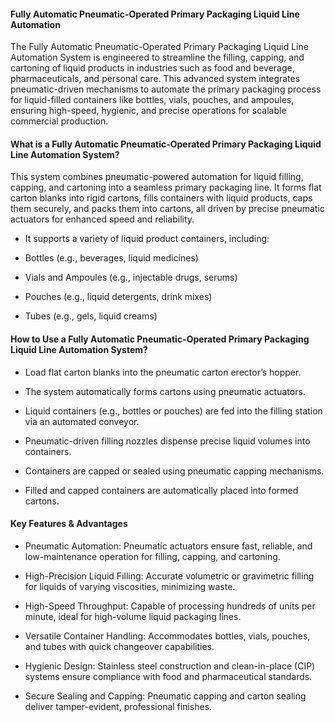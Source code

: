#### Fully Automatic Pneumatic-Operated Primary Packaging Liquid Line Automation
The Fully Automatic Pneumatic-Operated Primary Packaging Liquid Line Automation System is engineered to streamline the filling, capping, and cartoning of liquid products in industries such as food and beverage, pharmaceuticals, and personal care. This advanced system integrates pneumatic-driven mechanisms to automate the primary packaging process for liquid-filled containers like bottles, vials, pouches, and ampoules, ensuring high-speed, hygienic, and precise operations for scalable commercial production.

#### What is a Fully Automatic Pneumatic-Operated Primary Packaging Liquid Line Automation System?
This system combines pneumatic-powered automation for liquid filling, capping, and cartoning into a seamless primary packaging line. It forms flat carton blanks into rigid cartons, fills containers with liquid products, caps them securely, and packs them into cartons, all driven by precise pneumatic actuators for enhanced speed and reliability.

- It supports a variety of liquid product containers, including:

- Bottles (e.g., beverages, liquid medicines)

- Vials and Ampoules (e.g., injectable drugs, serums)

- Pouches (e.g., liquid detergents, drink mixes)

- Tubes (e.g., gels, liquid creams)

#### How to Use a Fully Automatic Pneumatic-Operated Primary Packaging Liquid Line Automation System?
- Load flat carton blanks into the pneumatic carton erector’s hopper.

- The system automatically forms cartons using pneumatic actuators.

- Liquid containers (e.g., bottles or pouches) are fed into the filling station via an automated conveyor.

- Pneumatic-driven filling nozzles dispense precise liquid volumes into containers.

- Containers are capped or sealed using pneumatic capping mechanisms.

- Filled and capped containers are automatically placed into formed cartons.

#### Key Features & Advantages
- Pneumatic Automation: Pneumatic actuators ensure fast, reliable, and low-maintenance operation for filling, capping, and cartoning.

- High-Precision Liquid Filling: Accurate volumetric or gravimetric filling for liquids of varying viscosities, minimizing waste.

- High-Speed Throughput: Capable of processing hundreds of units per minute, ideal for high-volume liquid packaging lines.

- Versatile Container Handling: Accommodates bottles, vials, pouches, and tubes with quick changeover capabilities.

- Hygienic Design: Stainless steel construction and clean-in-place (CIP) systems ensure compliance with food and pharmaceutical standards.

- Secure Sealing and Capping: Pneumatic capping and carton sealing deliver tamper-evident, professional finishes.
